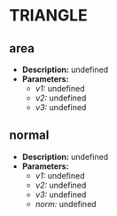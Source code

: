 # TRIANGLE    

## area  
* **Description:** undefined  
* **Parameters:**  
  * *v1:* undefined  
  * *v2:* undefined  
  * *v3:* undefined  
  
## normal  
* **Description:** undefined  
* **Parameters:**  
  * *v1:* undefined  
  * *v2:* undefined  
  * *v3:* undefined  
  * *norm:* undefined  
  
